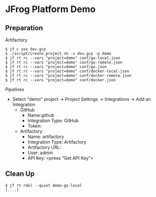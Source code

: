 # JFrog Platform Demo

## Preparation
Artifactory
```
$ jf c use dev.gcp
$ ./script/create_project.sh -s dev.gcp -p demo
$ jf rt rc --vars "project=demo" conf/go-local.json
$ jf rt rc --vars "project=demo" conf/go-remote.json
$ jf rt rc --vars "project=demo" conf/go.json
$ jf rt rc --vars "project=demo" conf/docker-local.json
$ jf rt rc --vars "project=demo" conf/docker-remote.json
$ jf rt rc --vars "project=demo" conf/docker.json
```

Pipelines
- Select "demo" project -> Project Settings -> Integrations -> Add an Integration
  - GitHub
    - Name:github
    - Integration Type: GitHub
    - Token: <your github token>
  - Artifactory
    - Name: artifactory
    - Integration Type: Artifactory
    - Artifactory URL: <default on UI>
    - User: admin
    - API Key: <press "Get API Key">

## Clean Up
```
$ jf rt rdel --quiet demo-go-local
[....]
```